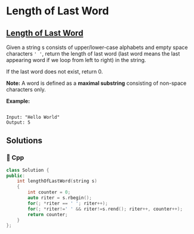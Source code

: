 # Length of Last Word

## [Length of Last Word](https://leetcode.com/problems/length-of-last-word)

Given a string s consists of upper/lower-case alphabets and empty space characters `' '`, return the length of last word \(last word means the last appearing word if we loop from left to right\) in the string.

If the last word does not exist, return 0.

**Note:** A word is defined as a **maximal substring** consisting of non-space characters only.

**Example:**

```text

Input: "Hello World"
Output: 5
```

## Solutions

### 🧠 Cpp

```cpp
class Solution {
public:
    int lengthOfLastWord(string s)
    {
        int counter = 0;
        auto riter = s.rbegin();
        for(; *riter == ' '; riter++);
        for(; *riter!=' ' && riter!=s.rend(); riter++, counter++);
        return counter;
    }
};
```

